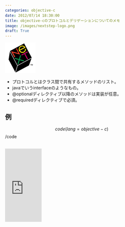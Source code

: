 ```yaml
---
categories: objective-c
date: 2012/07/14 18:30:00
title: objective-cのプロトコルとデリゲーションについてのメモ
image: /images/nextstep-logo.png
draft: True
---
```


![objective-c](/images/nextstep-logo.png)

* プロトコルとはクラス間で共有するメソッドのリスト。
* javaでいうinterfaceのようなもの。
* @optionalディレクティブ以降のメソッドは実装が任意。
* @requiredディレクティブで必須。



## 例

$$code(lang=objective-c)
$$/code



<br>
<iframe src="http://rcm-jp.amazon.co.jp/e/cm?lt1=_blank&bc1=000000&IS2=1&bg1=FFFFFF&fc1=000000&lc1=0000FF&t=armyofpigs-22&o=9&p=8&l=as4&m=amazon&f=ifr&ref=ss_til&asins=0321811909" style="width:120px;height:240px;" scrolling="no" marginwidth="0" marginheight="0" frameborder="0"></iframe>
